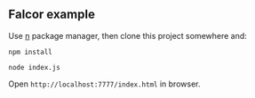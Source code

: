 ## Falcor example

Use [n](https://github.com/tj/n) package manager, then clone this project somewhere and:

    npm install

    node index.js

Open `http://localhost:7777/index.html` in browser.
